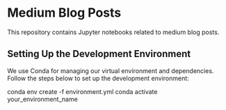 # Medium Blog Posts

This repository contains Jupyter notebooks related to medium blog posts.

## Setting Up the Development Environment

We use Conda for managing our virtual environment and dependencies. Follow the steps below to set up the development environment:

conda env create -f environment.yml
conda activate your_environment_name
